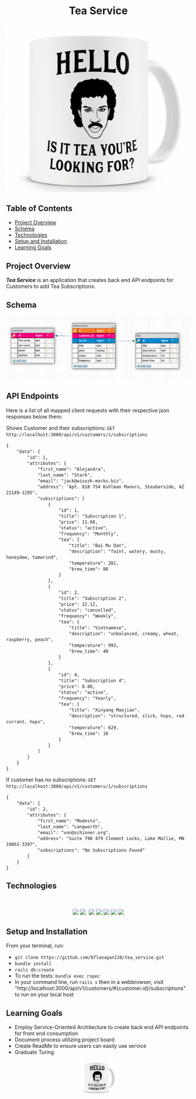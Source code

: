 <h1 align="center">
  Tea Service
</h1>

<p align="center">
  <img width="600" src="https://github.com/bflanagan138/image_repo/blob/main/Screen%20Shot%202023-04-11%20at%201.24.39%20PM.png?raw=true">
</p>

## Table of Contents

- [Project Overview](#project-overview)
- [Schema](#schema)
- [Technologies](#technologies)
- [Setup and Installation](#setup-and-installation)
- [Learning Goals](#learning-goals)

## Project Overview

**_Tea Service_** is an application that creates back end API endpoints for Customers to add Tea Subscriptions.

## Schema
<p align="center">
  <img width="900
  " src="https://github.com/bflanagan138/image_repo/blob/main/Tea%20Service%20Schema.png?raw=true">
</p>

## API Endpoints
Here is a list of all mapped client requests with their respective json responses below them:

Shows Customer and their subscriptions: 
```GET http://localhost:3000/api/v1/customers/1/subscriptions```
```
{
    "data": {
        "id": 1,
        "attributes": {
            "first_name": "Alejandra",
            "last_name": "Stark",
            "email": "jack@wisozk-marks.biz",
            "address": "Apt. 818 754 Kuhlman Manors, Steuberside, AZ 22149-1295",
            "subscriptions": [
                {
                    "id": 1,
                    "title": "Subscription 1",
                    "price": 11.88,
                    "status": "active",
                    "frequency": "Monthly",
                    "tea": {
                        "title": "Bai Mu Dan",
                        "description": "faint, watery, musty, honeydew, tamarind",
                        "temperature": 281,
                        "brew_time": 88
                    }
                },
                {
                    "id": 2,
                    "title": "Subscription 2",
                    "price": 22.12,
                    "status": "cancelled",
                    "frequency": "Weekly",
                    "tea": {
                        "title": "Vietnamese",
                        "description": "unbalanced, creamy, wheat, raspberry, peach",
                        "temperature": 993,
                        "brew_time": 40
                    }
                },
                {
                    "id": 4,
                    "title": "Subscription 4",
                    "price": 8.88,
                    "status": "active",
                    "frequency": "Yearly",
                    "tea": {
                        "title": "Xinyang Maojian",
                        "description": "structured, slick, hops, red currant, hops",
                        "temperature": 629,
                        "brew_time": 16
                    }
                }
            ]
        }
    }
}
```
If customer has no subscriptions: 
```GET http://localhost:3000/api/v1/customers/1/subscriptions```

```
{
    "data": {
        "id": 2,
        "attributes": {
            "first_name": "Modesto",
            "last_name": "Langworth",
            "email": "von@schinner.org",
            "address": "Suite 790 479 Clement Locks, Lake Mallie, MN 19861-3397",
            "subscriptions": "No Subscriptions Found"
        }
    }
}
```

## Technologies

<p align="center">
<img height="50"src="https://img.shields.io/badge/Ruby-CC342D?style=for-the-badge&logo=ruby&logoColor=white"> 
<img height="50"src="https://img.shields.io/badge/Ruby_on_Rails-CC0000?style=for-the-badge&logo=ruby-on-rails&logoColor=white">
<img height="50height="60"src="https://img.shields.io/badge/json-5E5C5C?style=for-the-badge&logo=json&logoColor=white">
<img height="50"src="https://img.shields.io/badge/PostgreSQL-316192?style=for-the-badge&logo=postgresql&logoColor=white">
<img height="50"src="https://img.shields.io/badge/GitHub-100000?style=for-the-badge&logo=github&logoColor=white">
<img height="50"src="https://img.shields.io/badge/Postman-FF6C37?style=for-the-badge&logo=Postman&logoColor=white">
<img height="50"src="https://img.shields.io/badge/VSCode-0078D4?style=for-the-badge&logo=visual%20studio%20code&logoColor=white">
<img height="50"src="https://img.shields.io/badge/Markdown-000000?style=for-the-badge&logo=markdown&logoColor=white">
</p>

  
## Setup and Installation

From your terminal, run:

- ```git clone https://github.com/bflanagan138/tea_service.git```
- ```bundle install```
- ```rails db:create```
- To run the tests: ```bundle exec rspec```
- In your command line, run ```rails s``` then in a webbrowser, visit "http://localhost:3000/api/v1/customers/#{customer.id}/subscriptions" to run on your local host

## Learning Goals

- Employ Service-Oriented Architecture to create back end API endpoints for front end consumption
- Document process utilizing project board
- Create ReadMe to ensure users can easily use service
- Graduate Turing

<p align="center">
  <img width="100" src="https://github.com/bflanagan138/image_repo/blob/main/Screen%20Shot%202023-04-11%20at%201.24.39%20PM.png?raw=true">
</p>
